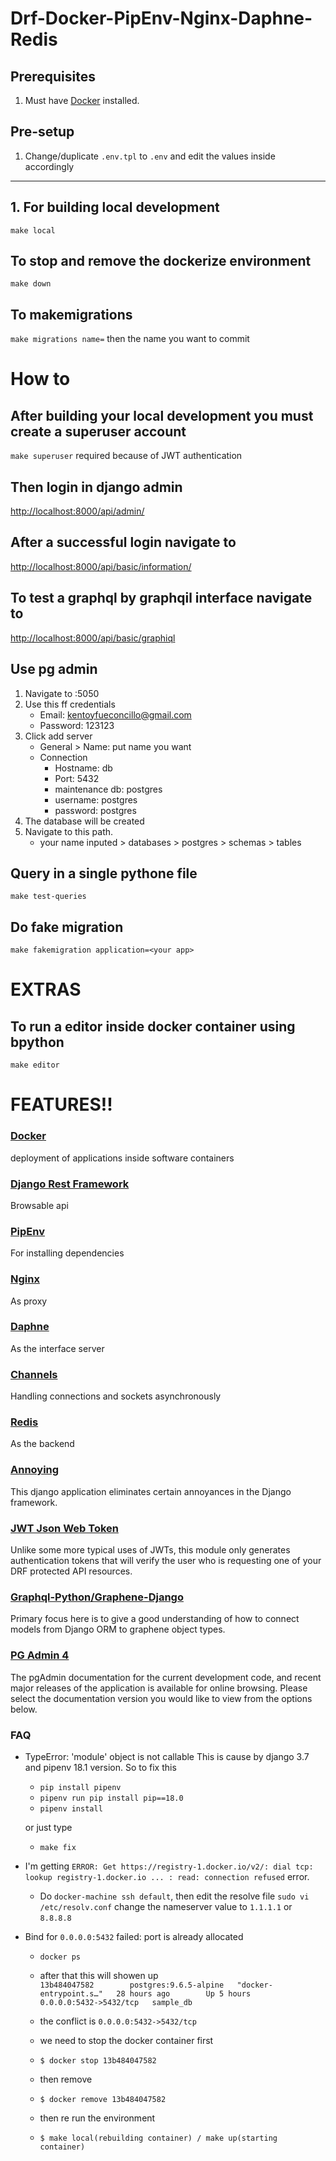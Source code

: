 # Drf-Docker-PipEnv-Nginx-Daphne-Redis

## Prerequisites

1. Must have [Docker](https://www.docker.com/get-started) installed.

## Pre-setup

1. Change/duplicate `.env.tpl` to `.env` and edit the values inside accordingly

------------------------------

## 1. For building local development
`make local`

## To stop and remove the dockerize environment
`make down`

## To makemigrations
`make migrations name=` then the name you want to commit

# How to

## After building your local development you must create a superuser account
`make superuser` required because of JWT authentication

## Then login in django admin
[http://localhost:8000/api/admin/](http://localhost:8000/api/admin)

## After a successful login navigate to
[http://localhost:8000/api/basic/information/](http://localhost:8000/api/basic/information/)

## To test a graphql by graphqil interface navigate to 
[http://localhost:8000/api/basic/graphiql](http://localhost:8000/api/basic/graphiql)

## Use pg admin
1. Navigate to <IP>:5050
2. Use this ff credentials
   - Email: kentoyfueconcillo@gmail.com
   - Password: 123123
3. Click add server 
   - General > Name: put name you want
   - Connection
     - Hostname: db
     - Port: 5432
     - maintenance db: postgres
     - username: postgres
     - password: postgres
 4. The database will be created
 5. Navigate to this path.
     - your name inputed > databases > postgres > schemas > tables
     
## Query in a single pythone file
`make test-queries`

## Do fake migration
`make fakemigration application=<your app>`

# EXTRAS
## To run a editor inside docker container using bpython
`make editor`

# FEATURES!!

### [Docker](https://docs.docker.com/compose/) <br />
deployment of applications inside software containers

### [Django Rest Framework](https://www.django-rest-framework.org/) <br />
Browsable api

### [PipEnv](https://pipenv.readthedocs.io/) <br />
For installing dependencies

### [Nginx](https://docs.nginx.com/nginx/admin-guide/web-server/reverse-proxy/) <br />
As proxy

### [Daphne](https://github.com/django/daphne) <br />
As the interface server

### [Channels](https://channels.readthedocs.io/en/latest/)
Handling connections and sockets asynchronously

### [Redis](http://docs.celeryproject.org/en/latest/getting-started/brokers/redis.html) <br />
As the backend

### [Annoying](https://github.com/skorokithakis/django-annoying) <br />
This django application eliminates certain annoyances in the Django framework.

### [JWT Json Web Token](https://github.com/GetBlimp/django-rest-framework-jwt) <br />
Unlike some more typical uses of JWTs, this module only generates authentication tokens that will verify the user who is requesting one of your DRF protected API resources.

### [Graphql-Python/Graphene-Django](http://docs.graphene-python.org/projects/django/en/latest/) <br />
Primary focus here is to give a good understanding of how to connect models from Django ORM to graphene object types.

### [PG Admin 4](https://www.pgadmin.org/) <br />
The pgAdmin documentation for the current development code, and recent major releases of the application is available for online browsing. Please select the documentation version you would like to view from the options below.

### FAQ
* TypeError: 'module' object is not callable
This is cause by django 3.7 and pipenv 18.1 version. So to fix this 

	- `pip install pipenv`
	- `pipenv run pip install pip==18.0`
	- `pipenv install`
    
    or just type
    
    - `make fix`
    
* I'm getting `ERROR: Get https://registry-1.docker.io/v2/: dial tcp: lookup registry-1.docker.io ... : read: connection refused` error.

    * Do `docker-machine ssh default`, then edit the resolve file `sudo vi /etc/resolv.conf` change the nameserver value to `1.1.1.1` or `8.8.8.8`
    
* Bind for `0.0.0.0:5432` failed: port is already allocated
    
    * `docker ps`
    * after that this will showen up <br />
    ```13b484047582        postgres:9.6.5-alpine   "docker-entrypoint.s…"   28 hours ago        Up 5 hours          0.0.0.0:5432->5432/tcp   sample_db```
    
    * the conflict is ```0.0.0.0:5432->5432/tcp```
    * we need to stop the docker container first
    * `$ docker stop 13b484047582`
    * then remove 
    * `$ docker remove 13b484047582`
    * then re run the environment
    * `$ make local(rebuilding container) / make up(starting container)`

    
    
